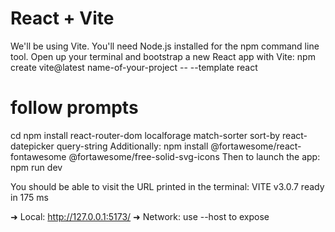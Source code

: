 # React + Vite
We'll be using Vite. You'll need Node.js installed for the npm command line tool.
Open up your terminal and bootstrap a new React app with Vite:
npm create vite@latest name-of-your-project -- --template react
# follow prompts
cd <your new project directory>
npm install react-router-dom localforage match-sorter sort-by react-datepicker query-string
Additionally:
npm install @fortawesome/react-fontawesome @fortawesome/free-solid-svg-icons
Then to launch the app:
npm run dev

You should be able to visit the URL printed in the terminal:
VITE v3.0.7  ready in 175 ms

  ➜  Local:   http://127.0.0.1:5173/
  ➜  Network: use --host to expose
